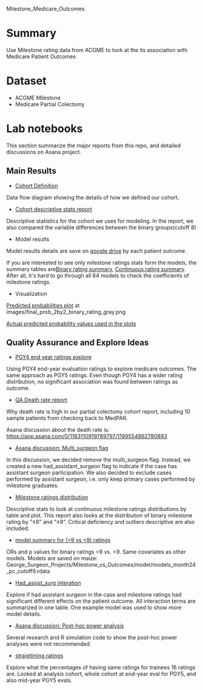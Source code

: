 Milestone_Medicare_Outcomes

# Summary

Use Milestone rating data from ACGME to look at the its association with Medicare Patient Outcomes

# Dataset

-   ACGME Milestone
-   Medicare Partial Colectomy

# Lab notebooks

This section summarize the major reports from this repo, and detailed discussions on Asana project.

## Main Results

- [Cohort Definition](misc_docs/Milestone_Data_Process/update_12_18.png)

Data flow diagram showing the details of how we defined our cohort.

- [Cohort descriptive stats report](code/model_summary/descriptives_analytic_data.pdf)

Descriptive statistics for the cohort we uses for modeling. In the report, we also compared the variable differences between the binary groups(cutoff 8)


- Model results

Model results details are save on [google drive](https://drive.google.com/drive/u/0/folders/1BoRqENjl6QqQ0gr72hrAZaJzUxb5UXgW) by each patient outcome.

If you are interested to see only milestone ratings stats form the models, the summary tables are[Binary rating summary](images/bin_model_summary.png), [Continuous rating summary](images/mean_model_summary.png). After all, it's hard to go through all 64 models to check the coefficients of milestone ratings.

- Visualization

[Predicted probabilities plot](images/final_prob_2by2_binary_rating_gray.png) at images/final_prob_2by2_binary_rating_gray.png

[Actual predicted probability values used in the plots](images/pred_probs.png)




## Quality Assurance and Explore Ideas

-   [PGY4 end year ratings explore](code/PGY4/PGY4_rating_brief.pdf)

Using PGY4 end-year evaluation ratings to explore medicare outcomes. The same approach as PGY5 ratings. Even though PGY4 has a wider rating distribution, no significant association was found between ratings as outcome.

-   [QA Death rate report](misc_docs/QA_death_rate_v1.pdf)

Why death rate is high in our partial colectomy cohort report, including 10 sample patients from checking back to MedPAR.

Asana discussion about the death rate is: https://app.asana.com/0/1183110919789797/1199554862780893

-   [Asana discussion: Multi_surgeon flag](https://app.asana.com/0/1183110919789797/1199373110557573)

In this discussion, we decided remove the multi_surgeon flag. Instead, we created a new had_assistant_surgeon flag to indicate if the case has assistant surgeon participation. We also decided to exclude cases performed by assistant surgeon, i.e. only keep primary cases performed by milestone graduates.

-   [Milestone ratings distribution](misc_docs/milestone_rating_distribution.pdf)

Descriptive stats to look at continuous milestone ratings distributions by table and plot. This report also looks at the distribution of binary milestone rating by "≥8" and "≥9". Critical deficiency and outliers descriptive are also included.


- [model summary for (=9 vs <9) ratings](images/model_cutoff9_coef_summary.png)

ORs and p values for binary ratings =9 vs. <9. Same covariates as other models. Models are saved on maize: George_Surgeon_Projects/Milestone_vs_Outcomes/model/models_month24_pc_cutoff9.rdata


- [Had_assist_surg interation](misc_docs/interaction_asssit_surg.pdf)

Explore if had assistant surgeon in the case and milestone ratings had significant different effects on the patient outcome. All interaction terms are summarized in one table. One example model was used to show more model details.

- [Asana discussion: Post-hoc power analysis](https://app.asana.com/0/1183110919789797/1199379804396909)

Several research and R simulation code to show the post-hoc power analyses were not recommended.

- [straigtlining ratings](code/data_QA/straightline.pdf)

Explore what the percentages of having same ratings for trainees 16 ratings are. Looked at analysis cohort, whole cohort at end-year eval for PGY5, and also mid-year PGY5 evals.
